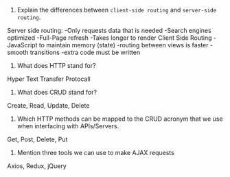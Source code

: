 1.  Explain the differences between `client-side routing` and `server-side routing`.

Server side routing:
-Only requests data that is needed
-Search engines optimized
-Full-Page refresh
-Takes longer to render
Client Side Routing
-JavaScript to maintain memory (state)
-routing between views is faster
-smooth transitions
-extra code must be written

1.  What does HTTP stand for?

Hyper Text Transfer Protocall

1.  What does CRUD stand for?

Create, Read, Update, Delete

1.  Which HTTP methods can be mapped to the CRUD acronym that we use when interfacing with APIs/Servers.

Get, Post, Delete, Put

1.  Mention three tools we can use to make AJAX requests

Axios, Redux, jQuery
